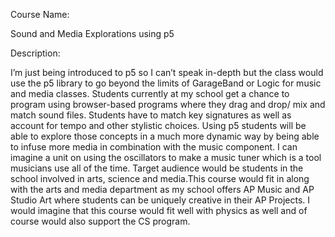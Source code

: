 Course Name:

Sound and Media Explorations using p5


Description:

I’m just being introduced to p5 so I can’t speak in-depth but the class would use the p5 library to go beyond the limits of GarageBand or Logic for music and media classes. Students currently at my school get a chance to program using browser-based programs where they drag and drop/ mix and match sound files. Students have to match key signatures as well as account for tempo and other stylistic choices. Using p5 students will be able to explore those concepts in a much more dynamic way by being able to infuse more media in combination with the music component. I can imagine a unit on using the oscillators to make a music tuner which is a tool musicians use all of the time. Target audience would be students in the school involved in arts, science and media.This course would fit in along with the arts and media department as my school offers AP Music and AP Studio Art where students can be uniquely creative in their AP Projects. I would imagine that this course would fit well with physics as well and of course would also support the CS program.

